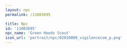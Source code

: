 ```yaml
---
layout: npc
permalink: /11003695

title: Npc
id: '11003695'
npc_name: 'Green Hoods Scout'
icon_url: 'portrait/npc/02010009_vigilancecom_p.png'
---
```

